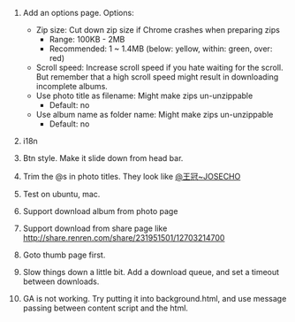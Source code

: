 1. Add an options page. Options:
   - Zip size: Cut down zip size if Chrome crashes when preparing zips
   	 - Range: 100KB - 2MB
   	 - Recommended: 1 ~ 1.4MB (below: yellow, within: green, over: red)
   - Scroll speed: Increase scroll speed if you hate waiting for the scroll. But remember that a high scroll speed might result in downloading incomplete albums. 
   - Use photo title as filename: Might make zips un-unzippable
     - Default: no
   - Use album name as folder name: Might make zips un-unzippable
     - Default: no

2. i18n

3. Btn style. Make it slide down from head bar. 

4. Trim the @s in photo titles. They look like <a href='http://www.renren.com/g/248610762' namecard='248610762' target='_blank'>@王冠~JOSECHO</a>

5. Test on ubuntu, mac. 

6. Support download album from photo page

7. Support download from share page like http://share.renren.com/share/231951501/12703214700

8. Goto thumb page first. 

9. Slow things down a little bit. Add a download queue, and set a timeout between downloads. 

10. GA is not working. Try putting it into background.html, and use message passing between content script and the html. 